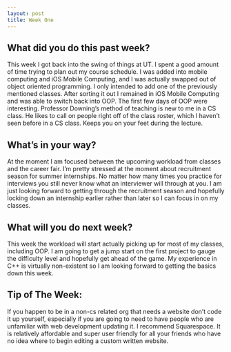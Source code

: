 ```yaml
---
layout: post
title: Week One
---
```


<h2>What did you do this past week?</h2>

This week I got back into the swing of things at UT. I spent a good amount of time trying to plan out my course schedule. I was added into mobile computing and iOS Mobile Computing, and I was actually swapped out of object oriented programming. I only intended to add one of the previously mentioned classes. After sorting it out I remained in iOS Mobile Computing and was able to switch back into OOP. The first few days of OOP were interesting. Professor Downing’s method of teaching is new to me in a CS class. He likes to call on people right off of the class roster, which I haven’t seen before in a CS class. Keeps you on your feet during the lecture. 

<h2>What’s in your way?</h2>

At the moment I am focused between the upcoming workload from classes and the career fair. I’m pretty stressed at the moment about recruitment season for summer internships. No matter how many times you practice for interviews you still never know what an interviewer will through at you. I am just looking forward to getting through the recruitment season and hopefully locking down an internship earlier rather than later so I can focus in on my classes. 

<h2>What will you do next week?</h2>

This week the workload will start actually picking up for most of my classes, including OOP. I am going to get a jump start on the first project to gauge the difficulty level and hopefully get ahead of the game. My experience in C++ is virtually non-existent so I am looking forward to getting the basics down this week.

<h2>Tip of The Week:</h2>

If you happen to be in a non-cs related org that needs a website don’t code it up yourself, especially if you are going to need to have people who are unfamiliar with web development updating it. I recommend Squarespace. It is relatively affordable and super user friendly for all your friends who have no idea where to begin editing a custom written website.
